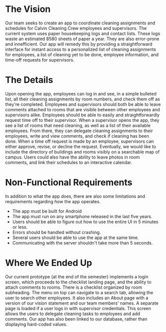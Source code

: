 # The Vision
Our team seeks to create an app to coordinate cleaning assignments and schedules for Calvin Cleaning Crew employees and supervisors. The current system uses paper housekeeping logs and contact lists. These logs waste an estimated 8580 sheets of paper a year. They are also error-prone and innefficient. Our app will remedy this by providing a straightforward interface for instant access to a personalized list of cleaning assignments for employees, a list of cleaning yet to be done, employee information, and time-off requests for supervisors.
# The Details
Upon opening the app, employees can log in and see, in a simple bulleted list, all their cleaning assignments by room numbers, and check them off as they're completed. Employees and supervisors should both be able to leave comments attached to rooms that are visible between other employees and supervisors alike. Employees should be able to easily and straightforwardly request time off to their supervisor.
When a supervisor opens the app, they see a list of rooms that need cleaning, as well as a list of their available employees. From there, they can delegate cleaning assignments to their employees, write and view comments, and check if cleaning has been done. When a time off request is made by an employee, supervisors can either approve, revise, or decline the request.
Eventually, we would like to include the directory of buildings and rooms visibly on a searchable map of campus. Users could also have the ability to leave photos in room comments, and link their schedules to an interactive calendar.
# Non-Functional Requirements
In addition to what the app does, there are also some limitations and requirements regarding <i>how</i> the app operates.
- The app must be built for Android
- The app must run on any smartphone released in the last five years.
- Users should be able to figure out how to use the entire UI in 5 minutes or less.
- Errors should be handled without crashing.
- Several users should be able to use the app at the same time. 
- Communicating with the server shouldn't take more than 5 seconds.

# Where We Ended Up
Our current prototype (at the end of the semester) implements a login screen, which proceeds to the checklist landing page, and the ability to attach comments to rooms. There is a checklist organized by room subheading. The menu on top can navigate to a search tab, allowing the user to search other employees. It also includes an About page with a version of our vision statement and our team members' names. A separate page is loaded if a user logs in with supervisor credentials. This screen allows the users to delegate cleaning tasks to employees and add comments. Our app has also been linked to our database, rather than displaying hard-coded values.
